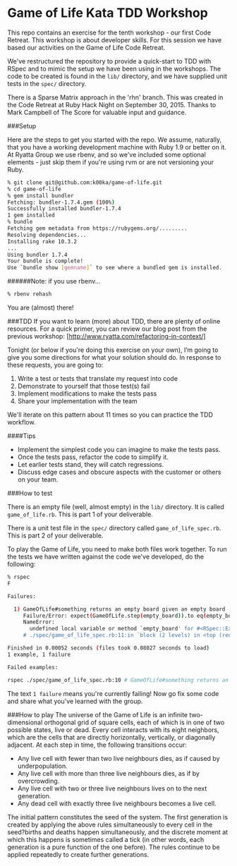 Game of Life Kata TDD Workshop
==============================

This repo contains an exercise for the tenth workshop - our first Code Retreat. This workshop is about developer skills. For this session we have based our activities on the Game of Life Code Retreat.

We've restructured the repository to provide a quick-start to TDD with RSpec and to mimic the setup we have been using in the workshops. The code to be created is found in the ``lib/`` directory, and we have supplied unit tests in the ``spec/`` directory.

There is a Sparse Matrix approach in the 'rhn' branch. This was created in the Code Retreat at Ruby Hack Night on September 30, 2015. Thanks to Mark Campbell of The Score for valuable input and guidance.

###Setup

Here are the steps to get you started with the repo. We assume, naturally, that you have a working development machine with Ruby 1.9 or better on it. At Ryatta Group we use rbenv, and so we've included some optional elements - just skip them if you're using rvm or are not versioning your Ruby.

```sh
% git clone git@github.com:k00ka/game-of-life.git
% cd game-of-life
% gem install bundler
Fetching: bundler-1.7.4.gem (100%)
Successfully installed bundler-1.7.4
1 gem installed
% bundle
Fetching gem metadata from https://rubygems.org/.........
Resolving dependencies...
Installing rake 10.3.2
...
Using bundler 1.7.4
Your bundle is complete!
Use `bundle show [gemname]` to see where a bundled gem is installed.
```
######Note: if you use rbenv...
```sh
% rbenv rehash
```
You are (almost) there!

###TDD
If you want to learn (more) about TDD, there are plenty of online resources. For a quick primer, you can review our blog post from the previous workshop: [http://www.ryatta.com/refactoring-in-context/]

Tonight (or below if you're doing this exercise on your own), I’m going to give you some directions for what your solution should do. In response to these requests, you are going to:

1. Write a test or tests that translate my request into code
1. Demonstrate to yourself that those test(s) fail
1. Implement modifications to make the tests pass
1. Share your implementation with the team

We'll iterate on this pattern about 11 times so you can practice the TDD workflow.

####Tips
* Implement the simplest code you can imagine to make the tests pass.
* Once the tests pass, refactor the code to simplify it.
* Let earlier tests stand, they will catch regressions.
* Discuss edge cases and obscure aspects with the customer or others on your team.

###How to test

There is an empty file (well, almost empty) in the ``lib/`` directory. It is called ``game_of_life.rb``. This is part 1 of your deliverable.

There is a unit test file in the ``spec/`` directory called ``game_of_life_spec.rb``. This is part 2 of your deliverable.

To play the Game of Life, you need to make both files work together.
To run the tests we have written against the code we've developed, do the following:
```sh
% rspec
F

Failures:

  1) GameOfLife#something returns an empty board given an empty board
     Failure/Error: expect(GameOfLife.step(empty_board)).to eq(empty_board)
     NameError:
       undefined local variable or method `empty_board' for #<RSpec::ExampleGroups::GameOfLifeSomething:0x007faad89e3ec0>
     # ./spec/game_of_life_spec.rb:11:in `block (2 levels) in <top (required)>'

Finished in 0.00052 seconds (files took 0.08027 seconds to load)
1 example, 1 failure

Failed examples:

rspec ./spec/game_of_life_spec.rb:10 # GameOfLife#something returns an empty board given an empty board
```

The text ``1 failure`` means you're currently failing! Now go fix some code and share what you've learned with the group.

###How to play
The universe of the Game of Life is an infinite two-dimensional orthogonal grid of square cells, each of which is in one of two possible states, live or dead. Every cell interacts with its eight neighbors, which are the cells that are directly horizontally, vertically, or diagonally adjacent. At each step in time, the following transitions occur:

* Any live cell with fewer than two live neighbours dies, as if caused by underpopulation.
* Any live cell with more than three live neighbours dies, as if by overcrowding.
* Any live cell with two or three live neighbours lives on to the next generation.
* Any dead cell with exactly three live neighbours becomes a live cell.

The initial pattern constitutes the seed of the system. The first generation is created by applying the above rules simultaneously to every cell in the seed?births and deaths happen simultaneously, and the discrete moment at which this happens is sometimes called a tick (in other words, each generation is a pure function of the one before). The rules continue to be applied repeatedly to create further generations.
